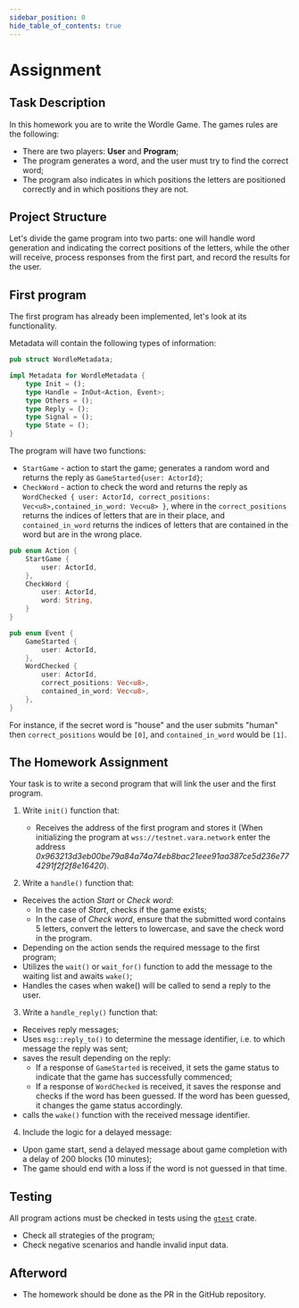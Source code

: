```yaml
---
sidebar_position: 0
hide_table_of_contents: true
---
```


# Assignment

## Task Description

In this homework you are to write the Wordle Game. The games rules are the following:

- There are two players: **User** and **Program**;
- The program generates a word, and the user must try to find the correct word;
- The program also indicates in which positions the letters are positioned correctly and in which positions they are not.

## Project Structure

Let's divide the game program into two parts: one will handle word generation and indicating the correct positions of the letters, while the other will receive, process responses from the first part, and record the results for the user.

## First program 

The first program has already been implemented, let's look at its functionality.

Metadata will contain the following types of information:

```rust
pub struct WordleMetadata;

impl Metadata for WordleMetadata {
    type Init = ();
    type Handle = InOut<Action, Event>;
    type Others = ();
    type Reply = ();
    type Signal = ();
    type State = ();
}
```

The program will have two functions: 

- `StartGame` - action to start the game; generates a random word and returns the reply as `GameStarted{user: ActorId}`;
- `CheckWord` - action to check the word and returns the reply as `WordChecked { user: ActorId, correct_positions: Vec<u8>,contained_in_word: Vec<u8> }`, where in the `correct_positions` returns the indices of letters that are in their place, and `contained_in_word` returns the indices of letters that are contained in the word but are in the wrong place.

```rust
pub enum Action {
    StartGame {
        user: ActorId,
    },
    CheckWord {
        user: ActorId,
        word: String,
    }
}

pub enum Event {
    GameStarted {
        user: ActorId,
    },
    WordChecked {
        user: ActorId,
        correct_positions: Vec<u8>,
        contained_in_word: Vec<u8>,
    },
}
```

For instance, if the secret word is "house" and the user submits "human" then `correct_positions` would be `[0]`, and `contained_in_word` would be `[1]`.

## The Homework Assignment

Your task is to write a second program that will link the user and the first program.

1. Write `init()` function that:
    - Receives the address of the first program and stores it (When initializing the program at `wss://testnet.vara.network` enter the address *0x963213d3eb00be79a84a74a74eb8bac21eee91aa387ce5d236e774291f2f2f8e16420*).

2. Write a `handle()` function that:
- Receives the action *Start* or *Check word*:
    - In the case of *Start*, checks if the game exists;
    - In the case of *Check word*, ensure that the submitted word contains 5 letters, convert the letters to lowercase, and save the check word in the program.
- Depending on the action sends the required message to the first program;
- Utilizes the `wait()` or `wait_for()` function to add the message to the waiting list and awaits `wake()`;
- Handles the cases when wake() will be called to send a reply to the user.

3. Write a `handle_reply()` function that:
- Receives reply messages;
- Uses `msg::reply_to()` to determine the message identifier, i.e. to which message the reply was sent;
- saves the result depending on the reply: 
    - If a response of `GameStarted` is received, it sets the game status to indicate that the game has successfully commenced;
    - If a response of `WordChecked` is received, it saves the response and checks if the word has been guessed. If the word has been guessed, it changes the game status accordingly.
- calls the `wake()` function with the received message identifier.

4. Include the logic for a delayed message:

- Upon game start, send a delayed message about game completion with a delay of 200 blocks (10 minutes);
- The game should end with a loss if the word is not guessed in that time.

## Testing

All program actions must be checked in tests using the [`gtest`](https://docs.gear.rs/gtest/) crate.

- Check all strategies of the program;
- Check negative scenarios and handle invalid input data.

## Afterword

- The homework should be done as the PR in the GitHub repository.
